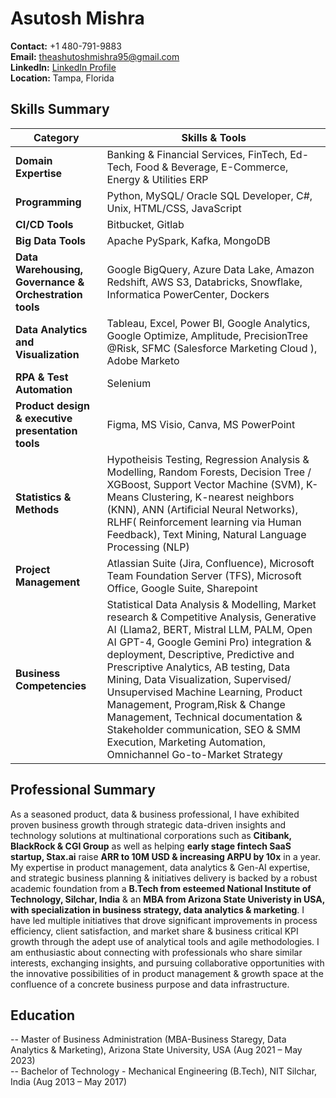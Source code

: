 # Asutosh Mishra

**Contact:** +1 480-791-9883  
**Email:** [theashutoshmishra95@gmail.com](mailto:theashutoshmishra95@gmail.com)  
**LinkedIn:** [LinkedIn Profile](https://www.linkedin.com/in/ashutoshmishra03/)  
**Location:** Tampa, Florida

## Skills Summary

| Category                      | Skills & Tools                                                          |
|-------------------------------|-------------------------------------------------------------------------|
| **Domain Expertise**  | Banking & Financial Services, FinTech, Ed-Tech, Food & Beverage, E-Commerce, Energy & Utilities ERP|
| **Programming** | Python, MySQL/ Oracle SQL Developer, C#, Unix, HTML/CSS, JavaScript |
| **CI/CD Tools**  | Bitbucket, Gitlab |
| **Big Data Tools** | Apache PySpark, Kafka, MongoDB |
| **Data Warehousing, Governance & Orchestration tools**        | Google BigQuery, Azure Data Lake, Amazon Redshift, AWS S3, Databricks, Snowflake, Informatica PowerCenter, Dockers |
| **Data Analytics and Visualization** | Tableau, Excel, Power BI, Google Analytics, Google Optimize, Amplitude, PrecisionTree @Risk, SFMC (Salesforce Marketing Cloud ), Adobe Marketo |
| **RPA & Test Automation**   | Selenium |
| **Product design & executive presentation tools** | Figma, MS Visio, Canva, MS PowerPoint |
| **Statistics & Methods**  | Hypotheisis Testing, Regression Analysis & Modelling, Random Forests, Decision Tree / XGBoost, Support Vector Machine (SVM), K-Means Clustering, K-nearest neighbors (KNN), ANN (Artificial Neural Networks), RLHF( Reinforcement learning via Human Feedback), Text Mining, Natural Language Processing (NLP) |
| **Project Management**  | Atlassian Suite (Jira, Confluence), Microsoft Team Foundation Server (TFS), Microsoft Office, Google Suite, Sharepoint |
| **Business Competencies**  | Statistical Data Analysis & Modelling, Market research & Competitive Analysis, Generative AI (Llama2, BERT, Mistral LLM, PALM, Open AI GPT-4, Google Gemini Pro) integration & deployment, Descriptive, Predictive and Prescriptive Analytics, AB testing, Data Mining, Data Visualization, Supervised/ Unsupervised Machine Learning, Product Management, Program,Risk & Change Management, Technical documentation & Stakeholder communication, SEO & SMM Execution, Marketing Automation, Omnichannel Go-to-Market Strategy |

## Professional Summary
As a seasoned product, data & business professional, I have exhibited proven business growth through strategic data-driven insights and technology solutions at multinational corporations such as **Citibank, BlackRock & CGI Group** as well as helping **early stage fintech SaaS startup, Stax.ai** raise **ARR to 10M USD & increasing ARPU by 10x** in a year. My expertise in product management, data analytics & Gen-AI expertise, and strategic business planning & initiatives delivery is backed by a robust academic foundation from a **B.Tech from esteemed National Institute of Technology, Silchar, India** & an **MBA from Arizona State Univeristy in USA, with specialization in business strategy, data analytics & marketing**. I have led multiple initiatives that drove significant improvements in process efficiency, client satisfaction, and market share & business critical KPI growth through the adept use of analytical tools and agile methodologies. I am enthusiastic about connecting with professionals who share similar interests, exchanging insights, and pursuing collaborative opportunities with the innovative possibilities of in product management & growth space at the confluence of a concrete business purpose and data infrastructure.

## Education
-- Master of Business Administration (MBA-Business Staregy, Data Analytics & Marketing), Arizona State University, USA (Aug 2021 – May 2023)<br>
-- Bachelor of Technology - Mechanical Engineering (B.Tech), NIT Silchar, India (Aug 2013 – May 2017)

